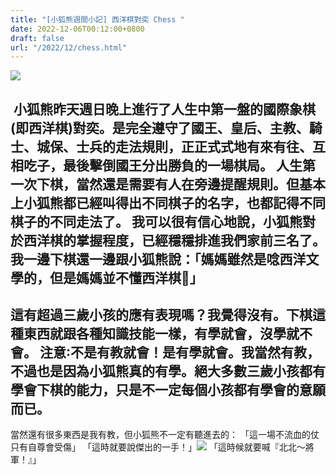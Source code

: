 ```yaml
---
title: "[小狐熊週間小記] 西洋棋對奕 Chess "
date: 2022-12-06T00:12:00+0800
draft: false
url: "/2022/12/chess.html"
---
```


![](https://blogger.googleusercontent.com/img/b/R29vZ2xl/AVvXsEgHO9Thokp5WYjNAPgpBX-o1gBFdJxZOas062D4rJsM4fE0BmsmwlHip4n5hYlRrtUfe8PUsKMyGROyqhbOo1gJyGFiXtqHaYQewMlpfT6IrrTKqqUZWm3NHjbkXjjVYuffbFMLr62BncVaCEz7GfDSkv1QAXrvz8PnzGCOHaby8Sit1w5YZ-YRM7xI/s320/1670256257724~2.jpg)



 小狐熊昨天週日晚上進行了人生中第一盤的國際象棋(即西洋棋)對奕。是完全遵守了國王、皇后、主教、騎士、城保、士兵的走法規則，正正式式地有來有往、互相吃子，最後擊倒國王分出勝負的一場棋局。
人生第一次下棋，當然還是需要有人在旁邊提醒規則。但基本上小狐熊都已經叫得出不同棋子的名字，也都記得不同棋子的不同走法了。
我可以很有信心地說，小狐熊對於西洋棋的掌握程度，已經穩穩排進我們家前三名了。我一邊下棋還一邊跟小狐熊說：「媽媽雖然是唸西洋文學的，但是媽媽並不懂西洋棋🤪」
--
這有超過三歲小孩的應有表現嗎？我覺得沒有。下棋這種東西就跟各種知識技能一樣，有學就會，沒學就不會。
注意∶不是有教就會！是有學就會。我當然有教，不過也是因為小狐熊真的有學。絕大多數三歲小孩都有學會下棋的能力，只是不一定每個小孩都有學會的意願而已。
--
當然還有很多東西是我有教，但小狐熊不一定有聽進去的：
「這一場不流血的仗 只有自尊會受傷」
「這時就要說傑出的一手！」![](https://memeprod.ap-south-1.linodeobjects.com/user-template/59dbffd57eea11b36c5eb05214edff8f.png)
「這時候就要喊『北北～將軍！』」
